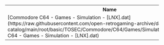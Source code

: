 <table>
<tr><th>Name</th><th>Size</th></tr>
<tr><td>[Commodore C64 - Games - Simulation - [LNX].dat](https://raw.githubusercontent.com/open-retrogaming-archive/dat-catalog/main/root/basic/TOSEC/Commodore/C64/Games/Simulation/[LNX]/Commodore C64 - Games - Simulation - [LNX].dat)</td><td>10270</td></tr>
</table>
